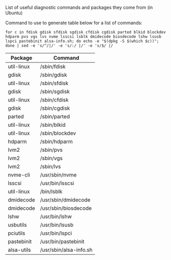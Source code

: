List of useful diagnostic commands and packages they come from (in Ubuntu)

Command to use to generate table below for a list of commands:
```
for c in fdisk gdisk sfdisk sgdisk cfdisk cgdisk parted blkid blockdev hdparm pvs vgs lvs nvme lsscsi lsblk dmidecode biosdecode lshw lsusb lspci pastebinit alsa-info.sh; do echo -e "$(dpkg -S $(which $c))"; done | sed -e 's/^/|/' -e 's/:/ |/' -e 's/$/ |/
```


| Package | Command |
| ------- | -------------------------------------- |
|util-linux | /sbin/fdisk |
|gdisk | /sbin/gdisk |
|util-linux | /sbin/sfdisk |
|gdisk | /sbin/sgdisk |
|util-linux | /sbin/cfdisk |
|gdisk | /sbin/cgdisk |
|parted | /sbin/parted |
|util-linux | /sbin/blkid |
|util-linux | /sbin/blockdev |
|hdparm | /sbin/hdparm |
|lvm2 | /sbin/pvs |
|lvm2 | /sbin/vgs |
|lvm2 | /sbin/lvs |
|nvme-cli | /usr/sbin/nvme |
|lsscsi | /usr/bin/lsscsi |
|util-linux | /bin/lsblk |
|dmidecode | /usr/sbin/dmidecode |
|dmidecode | /usr/sbin/biosdecode |
|lshw | /usr/bin/lshw |
|usbutils | /usr/bin/lsusb |
|pciutils | /usr/bin/lspci |
|pastebinit | /usr/bin/pastebinit |
|alsa-utils | /usr/sbin/alsa-info.sh |
